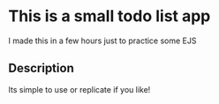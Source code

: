﻿# This is a small todo list app 
I made this in a few hours just to practice some EJS

## Description
Its simple to use or replicate if you like!
